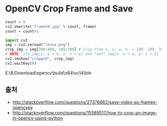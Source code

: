 # OpenCV Crop Frame and Save

```python
count = 0
cv2.imwrite("frame%d.jpg" % count, frame)
count = count+1
```

```python
import cv2
img = cv2.imread("lenna.png")
crop_img = img[200:400, 100:300] # Crop from x, y, w, h -> 100, 200, 300, 400
# NOTE: its img[y: y + h, x: x + w] and *not* img[x: x + w, y: y + h]
cv2.imshow("cropped", crop_img)
cv2.waitKey(0)
```



E:\8.Download\opencv\build\x64\vc14\bin




## 출처
- http://stackoverflow.com/questions/27378662/save-video-as-frames-opencvpy
- http://stackoverflow.com/questions/15589517/how-to-crop-an-image-in-opencv-using-python



